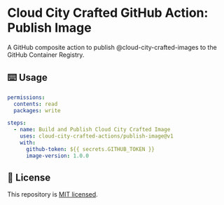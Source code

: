 # Cloud City Crafted GitHub Action: Publish Image

A GitHub composite action to publish @cloud-city-crafted-images to the GitHub Container Registry.

## ⌨️ Usage

```yaml
permissions:
  contents: read
  packages: write

steps:
  - name: Build and Publish Cloud City Crafted Image
    uses: cloud-city-crafted-actions/publish-image@v1
    with:
      github-token: ${{ secrets.GITHUB_TOKEN }}
      image-version: 1.0.0
```

## 🪪 License

This repository is [MIT licensed](./LICENSE).
